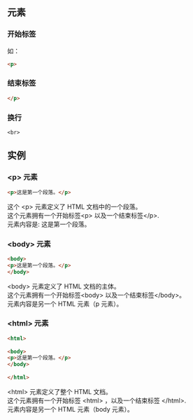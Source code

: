 ## 元素
### 开始标签
如：
```html
<p>
```
### 结束标签
```html
</p>
```
### 换行
```
<br>
```
## 实例
### \<p> 元素

```html
<p>这是第一个段落。</p>
```

这个 \<p> 元素定义了 HTML 文档中的一个段落。  
这个元素拥有一个开始标签\<p> 以及一个结束标签\</p>.  
元素内容是: 这是第一个段落。

### \<body> 元素

```html
<body>  
<p>这是第一个段落。</p>  
</body>
```
\<body> 元素定义了 HTML 文档的主体。  
这个元素拥有一个开始标签\<body> 以及一个结束标签\</body>。  
元素内容是另一个 HTML 元素（p 元素）。

### \<html> 元素
```html
<html>  
  
<body>  
<p>这是第一个段落。</p>  
</body>  
  
</html>
```
\<html> 元素定义了整个 HTML 文档。  
这个元素拥有一个开始标签 \<html> ，以及一个结束标签 \</html>.  
元素内容是另一个 HTML 元素（body 元素）。